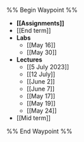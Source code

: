 %% Begin Waypoint %%
- **[[Assignments]]**
- [[End term]]
- **Labs**
	- [[May 16]]
	- [[May 30]]
- **Lectures**
	- [[5 July 2023]]
	- [[12 July]]
	- [[June 2]]
	- [[June 7]]
	- [[May 17]]
	- [[May 19]]
	- [[May 24]]
- [[Mid term]]

%% End Waypoint %%